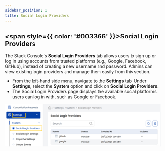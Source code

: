 ```yaml
---
sidebar_position: 1  
title: Social Login Providers
---
```


## <span style={{ color: '#003366' }}>Social Login Providers</span>

The Stack Console's **Social Login Providers** tab allows users to sign up or log in using accounts from trusted platforms (e.g., Google, Facebook, GitHub), instead of creating a new username and password. Admins can view existing login providers and manage them easily from this section.

- From the left-hand side menu, navigate to the **Settings** tab. Under **Settings**, select the **System** option and click on **Social Login Providers**.
- The Social Login Providers page displays the available social platforms users can log in with, such as Google or Facebook. 

![Email Template](images/social_provider.png)

